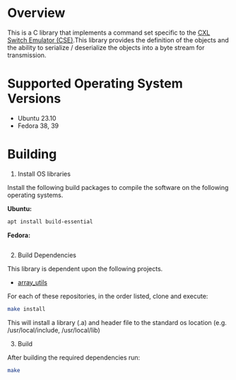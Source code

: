 # Overview

This is a C library that implements a command set specific to the 
[CXL Switch Emulator (CSE)](https://github.com/JackrabbitLabs/cse).This library
provides the definition of the objects and the ability to serialize / 
deserialize the objects into a byte stream for transmission. 

# Supported Operating System Versions

- Ubuntu 23.10
- Fedora 38, 39

# Building

1. Install OS libraries

Install the following build packages to compile the software on the following
operating systems.

**Ubuntu:**

```bash
apt install build-essential 
```

**Fedora:**

```bash
```

2. Build Dependencies

This library is dependent upon the following projects. 

- [array_utils](https://github.com/JackrabbitLabs/array_utils)

For each of these repositories, in the order listed, clone and execute: 

```bash 
make install
```

This will install a library (.a) and header file to the standard os location 
(e.g. /usr/local/include, /usr/local/lib)

3. Build

After building the required dependencies run:

```bash
make
```


